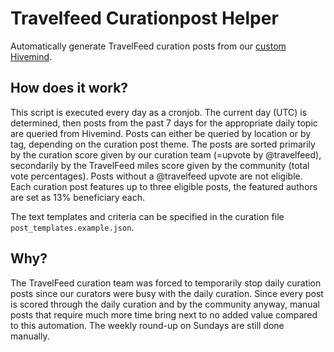 # Travelfeed Curationpost Helper
Automatically generate TravelFeed curation posts from our [custom Hivemind](https://github.com/travelfeed-io/hivemind). 

## How does it work?
This script is executed every day as a cronjob.
The current day (UTC) is determined, then posts from the past 7 days for the appropriate daily topic are queried from Hivemind. Posts can either be queried by location or by tag, depending on the curation post theme. The posts are sorted primarily by the curation score given by our curation team (=upvote by @travelfeed), secondarily by the TravelFeed miles score given by the community (total vote percentages). Posts without a @travelfeed upvote are not eligible. Each curation post features up to three eligible posts, the featured authors are set as 13% beneficiary each.

The text templates and criteria can be specified in the curation file `post_templates.example.json`.

## Why?
The TravelFeed curation team was forced to temporarily stop daily curation posts since our curators were busy with the daily curation. Since every post is scored through the daily curation and by the community anyway, manual posts that require much more time bring next to no added value compared to this automation. 
The weekly round-up on Sundays are still done manually.
